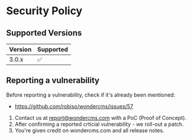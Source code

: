 # Security Policy

## Supported Versions

| Version | Supported          |
| ------- | ------------------ |
| 3.0.x   | :white_check_mark: |


## Reporting a vulnerability
Before reporting a vulnerability, check if it's already been mentioned:
- https://github.com/robiso/wondercms/issues/57


1. Contact us at report@wondercms.com with a PoC (Proof of Concept).
2. After confirming a reported crticial vulnerability - we roll-out a patch.
3. You're given credit on wondercms.com and all release notes.
